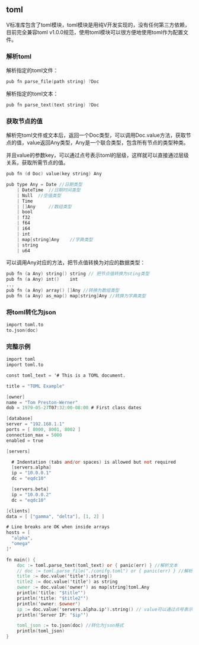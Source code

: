 ## toml

V标准库包含了toml模块，toml模块是用纯V开发实现的，没有任何第三方依赖，目前完全兼容toml v1.0.0规范，使用toml模块可以很方便地使用toml作为配置文件。

### 解析toml

解析指定的toml文件：

```v
pub fn parse_file(path string) ?Doc
```

解析指定的toml文本：

```v
pub fn parse_text(text string) ?Doc
```

### 获取节点的值

解析完toml文件或文本后，返回一个Doc类型，可以调用Doc.value方法，获取节点的值，value返回Any类型，Any是一个联合类型，包含所有节点的类型种类。

并且value的参数key，可以通过点号表示toml的层级，这样就可以直接通过层级关系，获取所需节点的值。

```v
pub fn (d Doc) value(key string) Any
```

```v
pub type Any = Date	//日期类型
	| DateTime	//日期时间类型
	| Null	//空值类型
	| Time
	| []Any		//数组类型
	| bool
	| f32
	| f64
	| i64
	| int
	| map[string]Any	//字典类型
	| string
	| u64
```

可以调用Any对应的方法，把节点值转换为对应的数据类型：

```v
pub fn (a Any) string()	string // 把节点值转换为sting类型
pub fn (a Any) int()	int
...
pub fn (a Any) array() []Any //转换为数组类型
pub fn (a Any) as_map() map[string]Any //转换为字典类型
```

### 将toml转化为json

```v
import toml.to
to.json(doc)
```

### 完整示例

```v
import toml
import toml.to

const toml_text = '# This is a TOML document.

title = "TOML Example"

[owner]
name = "Tom Preston-Werner"
dob = 1979-05-27T07:32:00-08:00 # First class dates

[database]
server = "192.168.1.1"
ports = [ 8000, 8001, 8002 ]
connection_max = 5000
enabled = true

[servers]

  # Indentation (tabs and/or spaces) is allowed but not required
  [servers.alpha]
  ip = "10.0.0.1"
  dc = "eqdc10"

  [servers.beta]
  ip = "10.0.0.2"
  dc = "eqdc10"

[clients]
data = [ ["gamma", "delta"], [1, 2] ]

# Line breaks are OK when inside arrays
hosts = [
  "alpha",
  "omega"
]'

fn main() {
	doc := toml.parse_text(toml_text) or { panic(err) } //解析文本
	// doc := toml.parse_file("./conifg.toml") or { panic(err) } //解析文件
	title := doc.value('title').string()
	title2 := doc.value('title') as string
	owner := doc.value('owner') as map[string]toml.Any
	println('title: "$title"')
	println('title: "$title2"')
	println('owner: $owner')
	ip := doc.value('servers.alpha.ip').string() // value可以通过点号表示toml的层级
	println('Server IP: "$ip"')

	toml_json := to.json(doc) //转化为json格式
	println(toml_json)
}
```
